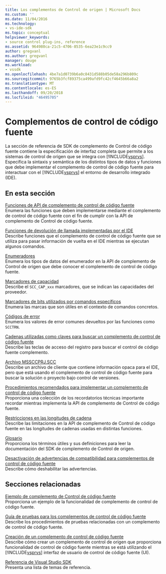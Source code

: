 ```yaml
---
title: Los complementos de Control de origen | Microsoft Docs
ms.custom: ''
ms.date: 11/04/2016
ms.technology:
- vs-ide-sdk
ms.topic: conceptual
helpviewer_keywords:
- source control plug-ins, reference
ms.assetid: 964980ca-21c5-4706-8535-6ea23e1c9cc9
author: gregvanl
ms.author: gregvanl
manager: douge
ms.workload:
- vssdk
ms.openlocfilehash: 4be7a1d0739b6a0c8431d588b05de58a296b809c
ms.sourcegitcommit: 9765b3fcf89375ca499afd9fc42cf4645b66a8a2
ms.translationtype: MT
ms.contentlocale: es-ES
ms.lasthandoff: 09/20/2018
ms.locfileid: "46495705"
---
```

# <a name="source-control-plug-ins"></a>Complementos de control de código fuente
La sección de referencia de SDK de complemento de Control de código fuente contiene la especificación de interfaz completa que permite a los sistemas de control de origen que se integra con [!INCLUDE[vsprvs](../code-quality/includes/vsprvs_md.md)]. Especifica la sintaxis y semántica de los distintos tipos de datos y funciones que debe implementar el complemento de control de código fuente para interactuar con el [!INCLUDE[vsprvs](../code-quality/includes/vsprvs_md.md)] el entorno de desarrollo integrado (IDE).  
  
## <a name="in-this-section"></a>En esta sección  
 [Funciones de API de complemento de control de código fuente](../extensibility/source-control-plug-in-api-functions.md)  
 Enumera las funciones que deben implementarse mediante el complemento de control de código fuente con el fin de cumplir con la API de complemento de Control de código fuente.  
  
 [Funciones de devolución de llamada implementadas por el IDE](../extensibility/callback-functions-implemented-by-the-ide.md)  
 Describe funciones que el complemento de control de código fuente que se utiliza para pasar información de vuelta en el IDE mientras se ejecutan algunos comandos.  
  
 [Enumeradores](../extensibility/enumerators.md)  
 Enumera los tipos de datos del enumerador en la API de complemento de Control de origen que debe conocer el complemento de control de código fuente.  
  
 [Marcadores de capacidad](../extensibility/capability-flags.md)  
 Describe el `SCC_CAP_xxx` marcadores, que se indican las capacidades del proveedor.  
  
 [Marcadores de bits utilizados por comandos específicos](../extensibility/bitflags-used-by-specific-commands.md)  
 Enumera las marcas que son útiles en el contexto de comandos concretos.  
  
 [Códigos de error](../extensibility/error-codes.md)  
 Enumera los valores de error comunes devueltos por las funciones como `SCCTRN`.  
  
 [Cadenas utilizadas como claves para buscar un complemento de control de código fuente](../extensibility/strings-used-as-keys-for-finding-a-source-control-plug-in.md)  
 Describe las teclas de acceso del registro para buscar el control de código fuente complemento.  
  
 [Archivo MSSCCPRJ.SCC](../extensibility/mssccprj-scc-file.md)  
 Describe un archivo de cliente que contiene información opaca para el IDE, pero que está usando el complemento de control de código fuente para buscar la solución o proyecto bajo control de versiones.  
  
 [Procedimientos recomendados para implementar un complemento de control de código fuente](../extensibility/best-practices-for-implementing-a-source-control-plug-in.md)  
 Proporciona una colección de los recordatorios técnicas importante recordar mientras implementa la API de complemento de Control de código fuente.  
  
 [Restricciones en las longitudes de cadena](../extensibility/restrictions-on-string-lengths.md)  
 Describe las limitaciones en la API de complemento de Control de código fuente en las longitudes de cadenas usadas en distintas funciones.  
  
 [Glosario](../extensibility/source-control-plug-in-glossary.md)  
 Proporciona los términos útiles y sus definiciones para leer la documentación del SDK de complemento de Control de origen.  
  
 [Desactivación de advertencias de compatibilidad para complementos de control de código fuente](../extensibility/how-to-turn-off-compatibility-warnings-for-source-control-plug-ins.md)  
 Describe cómo deshabilitar las advertencias.  
  
## <a name="related-sections"></a>Secciones relacionadas  
 [Ejemplo de complemento de Control de código fuente](https://www.microsoft.com/download/details.aspx?id=55984)  
 Proporciona un ejemplo de la funcionalidad de complemento de control de código fuente.  
  
 [Guía de pruebas para los complementos de control de código fuente](../extensibility/internals/test-guide-for-source-control-plug-ins.md)  
 Describe los procedimientos de pruebas relacionadas con un complemento de control de código fuente.  
  
 [Creación de un complemento de control de código fuente](../extensibility/internals/creating-a-source-control-plug-in.md)  
 Describe cómo crear un complemento de control de origen que proporciona funcionalidad de control de código fuente mientras se está utilizando el [!INCLUDE[vsprvs](../code-quality/includes/vsprvs_md.md)] interfaz de usuario de control de código fuente (UI).  
  
 [Referencia de Visual Studio SDK](../extensibility/visual-studio-sdk-reference.md)  
 Presenta una lista de temas de referencia.